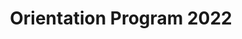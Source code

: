 ---
title: Orientation Program 2022
description: Joining of new students in Robotics Club CIT Kokrajhar, Rules and regulations are informed to the students and interaction with co-ordinators took place
start-date: 2022-04-06 16:30:00
place: CIT Kokrajhar
---